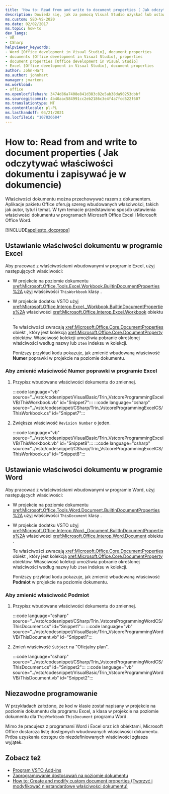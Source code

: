 ```yaml
---
title: 'How to: Read from and write to document properties ( Jak odczytywać właściwości dokumentu i zapisywać je w dokumencie)'
description: Dowiedz się, jak za pomocą Visual Studio uzyskać lub ustawić właściwości dokumentu w programach Microsoft Excel i Microsoft Word.
ms.custom: SEO-VS-2020
ms.date: 02/02/2017
ms.topic: how-to
dev_langs:
- VB
- CSharp
helpviewer_keywords:
- Word [Office development in Visual Studio], document properties
- documents [Office development in Visual Studio], properties
- document properties [Office development in Visual Studio]
- Excel [Office development in Visual Studio], document properties
author: John-Hart
ms.author: johnhart
manager: jmartens
ms.workload:
- office
ms.openlocfilehash: 3474d86a7408e841d383c82e5ab38da90253dbbf
ms.sourcegitcommit: 4b40aac584991cc2eb2186c3e4f4a7fcd522f607
ms.translationtype: MT
ms.contentlocale: pl-PL
ms.lasthandoff: 04/21/2021
ms.locfileid: "107826684"
---
```

# <a name="how-to-read-from-and-write-to-document-properties"></a>How to: Read from and write to document properties ( Jak odczytywać właściwości dokumentu i zapisywać je w dokumencie)
  Właściwości dokumentu można przechowywać razem z dokumentem. Aplikacje pakietu Office oferują szereg wbudowanych właściwości, takich jak autor, tytuł i temat. W tym temacie przedstawiono sposób ustawienia właściwości dokumentu w programach Microsoft Office Excel i Microsoft Office Word.

 [!INCLUDE[appliesto_docprops](../vsto/includes/appliesto-docprops-md.md)]

## <a name="set-document-properties-in-excel"></a>Ustawianie właściwości dokumentu w programie Excel
 Aby pracować z właściwościami wbudowanymi w programie Excel, użyj następujących właściwości:

- W projekcie na poziomie dokumentu <xref:Microsoft.Office.Tools.Excel.Workbook.BuiltinDocumentProperties%2A> użyj właściwości `ThisWorkbook` klasy .

- W projekcie dodatku VSTO użyj <xref:Microsoft.Office.Interop.Excel._Workbook.BuiltinDocumentProperties%2A> właściwości <xref:Microsoft.Office.Interop.Excel.Workbook> obiektu .

  Te właściwości zwracają <xref:Microsoft.Office.Core.DocumentProperties> obiekt , który jest kolekcją <xref:Microsoft.Office.Core.DocumentProperty> obiektów. Właściwość kolekcji umożliwia pobranie określonej właściwości według nazwy lub `Item` indeksu w kolekcji.

  Poniższy przykład kodu pokazuje, jak zmienić wbudowaną właściwość **Numer** poprawki w projekcie na poziomie dokumentu.

### <a name="to-change-the-revision-number-property-in-excel"></a>Aby zmienić właściwość Numer poprawki w programie Excel

1. Przypisz wbudowane właściwości dokumentu do zmiennej.

     :::code language="vb" source="../vsto/codesnippet/VisualBasic/Trin_VstcoreProgrammingExcelVB/ThisWorkbook.vb" id="Snippet7":::
     :::code language="csharp" source="../vsto/codesnippet/CSharp/Trin_VstcoreProgrammingExcelCS/ThisWorkbook.cs" id="Snippet7":::

2. Zwiększa właściwość `Revision Number` o jeden.

     :::code language="vb" source="../vsto/codesnippet/VisualBasic/Trin_VstcoreProgrammingExcelVB/ThisWorkbook.vb" id="Snippet8":::
     :::code language="csharp" source="../vsto/codesnippet/CSharp/Trin_VstcoreProgrammingExcelCS/ThisWorkbook.cs" id="Snippet8":::

## <a name="set-document-properties-in-word"></a>Ustawianie właściwości dokumentu w programie Word
 Aby pracować z właściwościami wbudowanymi w programie Word, użyj następujących właściwości:

- W projekcie na poziomie dokumentu <xref:Microsoft.Office.Tools.Word.Document.BuiltInDocumentProperties%2A> użyj właściwości `ThisDocument` klasy .

- W projekcie dodatku VSTO użyj <xref:Microsoft.Office.Interop.Word._Document.BuiltInDocumentProperties%2A> właściwości <xref:Microsoft.Office.Interop.Word.Document> obiektu .

  Te właściwości zwracają <xref:Microsoft.Office.Core.DocumentProperties> obiekt , który jest kolekcją <xref:Microsoft.Office.Core.DocumentProperty> obiektów. Właściwość kolekcji umożliwia pobranie określonej właściwości według nazwy lub `Item` indeksu w kolekcji.

  Poniższy przykład kodu pokazuje, jak zmienić wbudowaną właściwość **Podmiot** w projekcie na poziomie dokumentu.

### <a name="to-change-the-subject-property"></a>Aby zmienić właściwość Podmiot

1. Przypisz wbudowane właściwości dokumentu do zmiennej.

     :::code language="csharp" source="../vsto/codesnippet/CSharp/Trin_VstcoreProgrammingWordCS/ThisDocument.cs" id="Snippet1":::
     :::code language="vb" source="../vsto/codesnippet/VisualBasic/Trin_VstcoreProgrammingWordVB/ThisDocument.vb" id="Snippet1":::

2. Zmień właściwość `Subject` na "Oficjalny plan".

     :::code language="csharp" source="../vsto/codesnippet/CSharp/Trin_VstcoreProgrammingWordCS/ThisDocument.cs" id="Snippet2":::
     :::code language="vb" source="../vsto/codesnippet/VisualBasic/Trin_VstcoreProgrammingWordVB/ThisDocument.vb" id="Snippet2":::

## <a name="robust-programming"></a>Niezawodne programowanie
 W przykładach założono, że kod w klasie został napisany w projekcie na poziomie dokumentu dla programu Excel, a klasa w projekcie na poziomie dokumentu dla `ThisWorkbook` `ThisDocument` programu Word.

 Mimo że pracujesz z programami Word i Excel oraz ich obiektami, Microsoft Office dostarcza listę dostępnych wbudowanych właściwości dokumentu. Próba uzyskania dostępu do niezdefiniowanych właściwości zgłasza wyjątek.

## <a name="see-also"></a>Zobacz też
- [Program VSTO Add-ins](../vsto/programming-vsto-add-ins.md)
- [Zaprogramowanie dostosowań na poziomie dokumentu](../vsto/programming-document-level-customizations.md)
- [How to: Create and modify custom document properties (Tworzyć i modyfikować niestandardowe właściwości dokumentu)](../vsto/how-to-create-and-modify-custom-document-properties.md)
